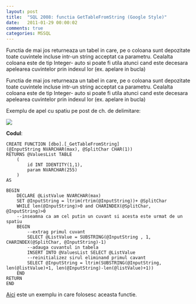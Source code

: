 ```yaml
---
layout: post
title:  "SQL 2008: functia GetTableFromString (Google Style)"
date:   2011-01-29 00:00:02
comments: true
categories: MSSQL
---
```


Functia de mai jos returneaza un tabel in care, pe o coloana sunt depozitate toate cuvintele incluse intr-un string acceptat ca parametru. Cealalta coloana este de tip Integer- auto si poate fi utila atunci cand este decesara apelearea cuvintelor prin indexul lor (ex. apelare in bucla)

Functia de mai jos returneaza un tabel in care, pe o coloana sunt depozitate toate cuvintele incluse intr-un string acceptat ca parametru. Cealalta coloana este de tip Integer- auto si poate fi utila atunci cand este decesara apelearea cuvintelor prin indexul lor (ex. apelare in bucla)

Exemplu de apel cu spatiu pe post de ch. de delimitare:

![](https://dl.dropboxusercontent.com/u/43065769/blog/images/2011/GetTbl.png)

**Codul**:

    CREATE FUNCTION [dbo].[_GetTableFromString]
    (@InputString NVARCHAR(max), @SplitChar CHAR(1))
    RETURNS @ValuesList TABLE
    	(
    		id INT IDENTITY(1,1),
    		param NVARCHAR(255)
    	)
    AS
    
    BEGIN
    	DECLARE @ListValue NVARCHAR(max)
    	SET @InputString = ltrim(rtrim(@InputString))+ @SplitChar
    	WHILE len(@InputString)>0 and CHARINDEX(@SplitChar, @InputString)>0
    	--inseamna ca am cel putin un cuvant si acesta este urmat de un spatiu
    	BEGIN
    		--extrag primul cuvant
    		SELECT @ListValue = SUBSTRING(@InputString , 1, CHARINDEX(@SplitChar, @InputString)-1)
    		--adauga cuvantul in tabela
    		INSERT INTO @ValuesList	SELECT @ListValue
    		--reinitializez sirul eliminand primul cavant
    		SELECT @InputString = ltrim(SUBSTRING(@InputString, len(@listValue)+1, len(@InputString)-len(@listValue)+1))
    	END
    RETURN
    END

[Aici](http://maran.ro/2011/01/30/sql-2008-procedura-filtertablebystring/) este un exemplu in care folosesc aceasta functie. 